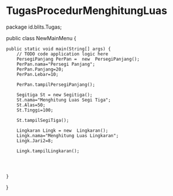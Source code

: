 TugasProcedurMenghitungLuas
===========================

package id.blits.Tugas;


public class NewMainMenu {

 
    public static void main(String[] args) {
        // TODO code application logic here
        PersegiPanjang PerPan =  new  PersegiPanjang();
        PerPan.nama="Persegi Panjang";
        PerPan.Panjang=20;
        PerPan.Lebar=10;
        
        PerPan.tampilPersegiPanjang();
        
        Segitiga St = new Segitiga();
        St.nama="Menghitung Luas Segi Tiga";
        St.Alas=50;
        St.Tinggi=100;
        
        St.tampilSegiTiga();
        
        Lingkaran Lingk = new  Lingkaran();
        Lingk.nama="Menghitung Luas Lingkaran";
        Lingk.Jari2=8;
        
        Lingk.tampilLingkaran();

        

        
    }
    
}
